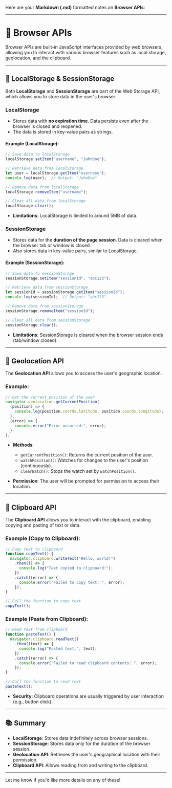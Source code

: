 Here are your **Markdown (.md)** formatted notes on **Browser APIs**:

---

# 📝 Browser APIs

Browser APIs are built-in JavaScript interfaces provided by web browsers, allowing you to interact with various browser features such as local storage, geolocation, and the clipboard.

---

## 🔹 **LocalStorage & SessionStorage**

Both **LocalStorage** and **SessionStorage** are part of the Web Storage API, which allows you to store data in the user's browser.

### **LocalStorage**

* Stores data with **no expiration time**. Data persists even after the browser is closed and reopened.
* The data is stored in key-value pairs as strings.

#### Example (LocalStorage):

```javascript
// Save data to localStorage
localStorage.setItem("username", "JohnDoe");

// Retrieve data from localStorage
let user = localStorage.getItem("username");
console.log(user);  // Output: "JohnDoe"

// Remove data from localStorage
localStorage.removeItem("username");

// Clear all data from localStorage
localStorage.clear();
```

* **Limitations**: LocalStorage is limited to around 5MB of data.

### **SessionStorage**

* Stores data for the **duration of the page session**. Data is cleared when the browser tab or window is closed.
* Also stores data in key-value pairs, similar to LocalStorage.

#### Example (SessionStorage):

```javascript
// Save data to sessionStorage
sessionStorage.setItem("sessionId", "abc123");

// Retrieve data from sessionStorage
let sessionId = sessionStorage.getItem("sessionId");
console.log(sessionId);  // Output: "abc123"

// Remove data from sessionStorage
sessionStorage.removeItem("sessionId");

// Clear all data from sessionStorage
sessionStorage.clear();
```

* **Limitations**: SessionStorage is cleared when the browser session ends (tab/window closed).

---

## 🔹 **Geolocation API**

The **Geolocation API** allows you to access the user's geographic location.

### Example:

```javascript
// Get the current position of the user
navigator.geolocation.getCurrentPosition(
  (position) => {
    console.log(position.coords.latitude, position.coords.longitude);
  },
  (error) => {
    console.error("Error occurred:", error);
  }
);
```

* **Methods**:

  * `getCurrentPosition()`: Returns the current position of the user.
  * `watchPosition()`: Watches for changes to the user's position (continuously).
  * `clearWatch()`: Stops the watch set by `watchPosition()`.

* **Permission**: The user will be prompted for permission to access their location.

---

## 🔹 **Clipboard API**

The **Clipboard API** allows you to interact with the clipboard, enabling copying and pasting of text or data.

### Example (Copy to Clipboard):

```javascript
// Copy text to clipboard
function copyText() {
  navigator.clipboard.writeText("Hello, world!")
    .then(() => {
      console.log("Text copied to clipboard!");
    })
    .catch((error) => {
      console.error("Failed to copy text: ", error);
    });
}

// Call the function to copy text
copyText();
```

### Example (Paste from Clipboard):

```javascript
// Read text from clipboard
function pasteText() {
  navigator.clipboard.readText()
    .then((text) => {
      console.log("Pasted text:", text);
    })
    .catch((error) => {
      console.error("Failed to read clipboard contents: ", error);
    });
}

// Call the function to read text
pasteText();
```

* **Security**: Clipboard operations are usually triggered by user interaction (e.g., button click).

---

## 📚 **Summary**

* **LocalStorage**: Stores data indefinitely across browser sessions.
* **SessionStorage**: Stores data only for the duration of the browser session.
* **Geolocation API**: Retrieves the user's geographical location with their permission.
* **Clipboard API**: Allows reading from and writing to the clipboard.

---

Let me know if you'd like more details on any of these!
